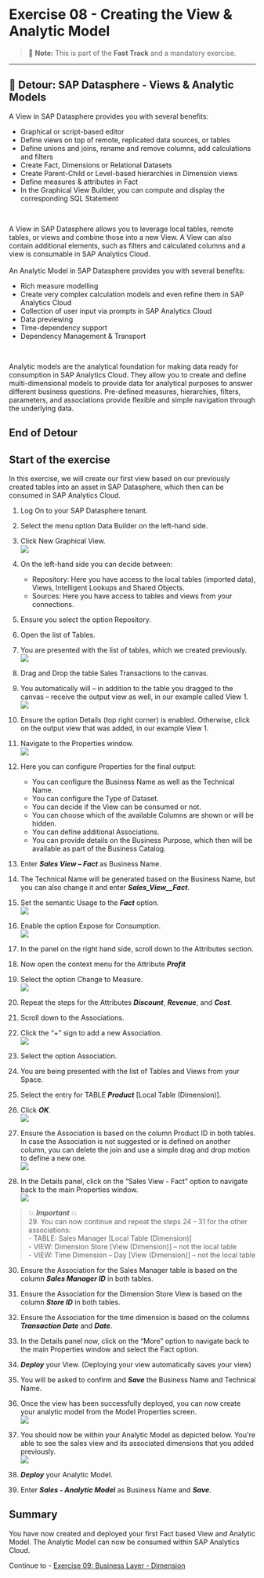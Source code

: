 # Exercise 08 - Creating the View & Analytic Model

> :memo: **Note:** This is part of the <strong>Fast Track</strong> and a mandatory exercise.

---
## :beginner: Detour: SAP Datasphere - Views & Analytic Models

A View in SAP Datasphere provides you with several benefits:
- Graphical or script-based editor
- Define views on top of remote, replicated data sources, or tables
- Define unions and joins, rename and remove columns, add calculations and filters
- Create Fact, Dimensions or Relational Datasets
- Create Parent-Child or Level-based hierarchies in Dimension views
- Define measures & attributes in Fact
- In the Graphical View Builder, you can compute and display the corresponding SQL Statement
<br>  

A View in SAP Datasphere allows you to leverage local tables, remote tables, or views and combine
those into a new View. A View can also contain additional elements, such as filters and calculated columns and
a view is consumable in SAP Analytics Cloud.
<br>  
An Analytic Model in SAP Datasphere provides you with several benefits:
- Rich measure modelling
- Create very complex calculation models and even refine them in SAP Analytics Cloud
- Collection of user input via prompts in SAP Analytics Cloud
- Data previewing
- Time-dependency support
- Dependency Management & Transport
<br> 

Analytic models are the analytical foundation for making data ready for consumption in SAP Analytics Cloud. They allow you to create and define multi-dimensional models to provide data for analytical purposes to answer different business questions. Pre-defined measures, hierarchies, filters, parameters, and associations provide flexible and simple navigation through the underlying data.

## End of Detour

## Start of the exercise
In this exercise, we will create our first view based on our previously created tables into an asset in SAP Datasphere, which then can be consumed in SAP Analytics Cloud.

1. Log On to your SAP Datasphere tenant.
2. Select the menu option Data Builder on the left-hand side.
3. Click New Graphical View.
<br>![](images/00_00_0071.png)  
  
4. On the left-hand side you can decide between:<br><ul><li>Repository: Here you have access to the local tables (imported data), Views, Intelligent Lookups and Shared Objects.</li><li>Sources: Here you have access to tables and views from your connections.</li></ul>

5. Ensure you select the option Repository.
6. Open the list of Tables. 
7. You are presented with the list of tables, which we created previously.
<br>![](images/00_00_0083.png)  
  
8. Drag and Drop the table Sales Transactions to the canvas.
9. You automatically will – in addition to the table you dragged to the canvas – receive the output view as well,
in our example called View 1.
<br>![](images/00_00_0084.png)   
  
10. Ensure the option Details (top right corner) is enabled. Otherwise, click on the output view that was added, in our example View 1.
11. Navigate to the Properties window.
<br>![](images/00_00_0086.png) 

12. Here you can configure Properties for the final output:<br><ul><li>You can configure the Business Name as well as the Technical Name.</li><li>You can configure the Type of Dataset.</li><li>You can decide if the View can be consumed or not.</li><li>You can choose which of the available Columns are shown or will be hidden.</li><li>You can define additional Associations.</li><li>You can provide details on the Business Purpose, which then will be available as part of the
Business Catalog.</li></ul>
13. Enter ***Sales View – Fact*** as Business Name.
14. The Technical Name will be generated based on the Business Name, but you can also change it and enter ***Sales_View__Fact***.
15. Set the semantic Usage to the ***Fact*** option.
<br>![](images/00_00_0082.png)   
  
16. Enable the option Expose for Consumption.
<br>![](images/00_00_0882.png)   
  
17. In the panel on the right hand side, scroll down to the Attributes section.
18. Now open the context menu for the Attribute ***Profit***
19. Select the option Change to Measure.
<br>![](images/00_00_0087.png)  
  
20. Repeat the steps for the Attributes ***Discount***, ***Revenue***, and ***Cost***.
21. Scroll down to the Associations.
22. Click the “+” sign to add a new Association.
<br>![](images/00_00_0088.png) 
  
23. Select the option Association.
24. You are being presented with the list of Tables and Views from your Space.
25. Select the entry for TABLE ***Product*** [Local Table (Dimension)].
26. Click ***OK***.
<br>![](images/00_00_0089.png)   

27. Ensure the Association is based on the column Product ID in both tables. In case the Association is not
suggested or is defined on another column, you can delete the join and use a simple drag and drop motion
to define a new one.
<br>![](images/00_00_0886.png)  

28. In the Details panel, click on the “Sales View - Fact” option to navigate back to the main Properties window.
<br>![](images/00_00_0887.png)  

> :boom: ***Important*** :boom: <br> 
> 29. You can now continue and repeat the steps 24 - 31 for the other associations:<br>- TABLE: Sales Manager [Local Table (Dimension)]<br>- VIEW: Dimension Store [View (Dimension)] – not the local table<br>- VIEW: Time Dimension – Day [View (Dimension)] – not the local table

30. Ensure the Association for the Sales Manager table is based on the column ***Sales Manager ID*** in both tables. 
31. Ensure the Association for the Dimension Store View is based on the column ***Store ID*** in both tables. 
32. Ensure the Association for the time dimension is based on the columns ***Transaction Date*** and ***Date***.
 
33. In the Details panel now, click on the “More” option to navigate back to the main Properties window and
select the Fact option.
34. ***Deploy*** your View. (Deploying your view automatically saves your view)
35. You will be asked to confirm and ***Save*** the Business Name and Technical Name.

36. Once the view has been successfully deployed, you can now create your analytic model from the Model Properties screen.
<br>![](images/00_00_0888.png)

37. You should now be within your Analytic Model as depicted below. You're able to see the sales view and its associated dimensions that you added previously. 
<br>![](images/00_00_0889.png)

38. ***Deploy*** your Analytic Model.
39. Enter ***Sales - Analytic Model*** as Business Name and ***Save***. 

## Summary

You have now created and deployed your first Fact based View and Analytic Model. The Analytic Model can now be consumed within SAP Analytics Cloud.

Continue to - [Exercise 09: Business Layer - Dimension ](../ex09/README.md)
